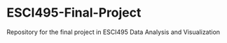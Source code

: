 # ESCI495-Final-Project
Repository for the final project in ESCI495 Data Analysis and Visualization
